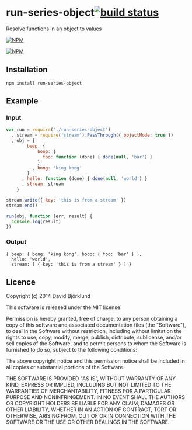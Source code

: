 # run-series-object[![build status](https://secure.travis-ci.org/kesla/run-series-object.svg)](http://travis-ci.org/kesla/run-series-object)

Resolve functions in an object to values

[![NPM](https://nodei.co/npm/run-series-object.png?downloads&stars)](https://nodei.co/npm/run-series-object/)

[![NPM](https://nodei.co/npm-dl/run-series-object.png)](https://nodei.co/npm/run-series-object/)

## Installation

```
npm install run-series-object
```

## Example

### Input

```javascript
var run = require('./run-series-object')
  , stream = require('stream').PassThrough({ objectMode: true })
  , obj = {
        beep: {
            boop: {
              foo: function (done) { done(null, 'bar') }
            }
          , bong: 'king kong'
        }
      , hello: function (done) { done(null, 'world') }
      , stream: stream
    }

stream.write({ key: 'this is from a stream' })
stream.end()

run(obj, function (err, result) {
  console.log(result)
})
```

### Output

```
{ beep: { bong: 'king kong', boop: { foo: 'bar' } },
  hello: 'world',
  stream: [ { key: 'this is from a stream' } ] }
```

## Licence

Copyright (c) 2014 David Björklund

This software is released under the MIT license:

Permission is hereby granted, free of charge, to any person obtaining a copy
of this software and associated documentation files (the "Software"), to deal
in the Software without restriction, including without limitation the rights
to use, copy, modify, merge, publish, distribute, sublicense, and/or sell
copies of the Software, and to permit persons to whom the Software is
furnished to do so, subject to the following conditions:

The above copyright notice and this permission notice shall be included in
all copies or substantial portions of the Software.

THE SOFTWARE IS PROVIDED "AS IS", WITHOUT WARRANTY OF ANY KIND, EXPRESS OR
IMPLIED, INCLUDING BUT NOT LIMITED TO THE WARRANTIES OF MERCHANTABILITY,
FITNESS FOR A PARTICULAR PURPOSE AND NONINFRINGEMENT. IN NO EVENT SHALL THE
AUTHORS OR COPYRIGHT HOLDERS BE LIABLE FOR ANY CLAIM, DAMAGES OR OTHER
LIABILITY, WHETHER IN AN ACTION OF CONTRACT, TORT OR OTHERWISE, ARISING FROM,
OUT OF OR IN CONNECTION WITH THE SOFTWARE OR THE USE OR OTHER DEALINGS IN
THE SOFTWARE.
